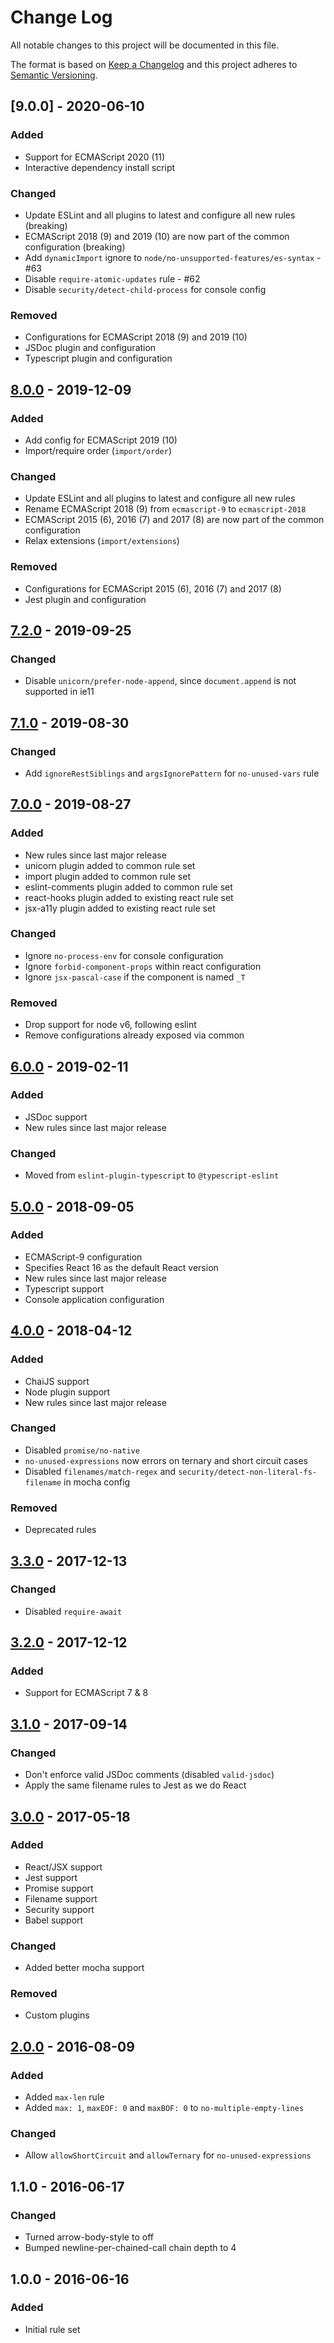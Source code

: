 # Change Log
All notable changes to this project will be documented in this file.

The format is based on [Keep a Changelog](http://keepachangelog.com/)
and this project adheres to [Semantic Versioning](http://semver.org/).

## [9.0.0] - 2020-06-10
### Added
- Support for ECMAScript 2020 (11)
- Interactive dependency install script

### Changed
- Update ESLint and all plugins to latest and configure all new rules (breaking)
- ECMAScript 2018 (9) and 2019 (10) are now part of the common configuration (breaking)
- Add `dynamicImport` ignore to `node/no-unsupported-features/es-syntax` - #63
- Disable `require-atomic-updates` rule - #62
- Disable `security/detect-child-process` for console config

### Removed
- Configurations for ECMAScript 2018 (9) and 2019 (10)
- JSDoc plugin and configuration
- Typescript plugin and configuration

## [8.0.0] - 2019-12-09
### Added
- Add config for ECMAScript 2019 (10)
- Import/require order (`import/order`)

### Changed
- Update ESLint and all plugins to latest and configure all new rules
- Rename ECMAScript 2018 (9) from `ecmascript-9` to `ecmascript-2018`
- ECMAScript 2015 (6), 2016 (7) and 2017 (8) are now part of the common configuration
- Relax extensions (`import/extensions`)

### Removed
- Configurations for ECMAScript 2015 (6), 2016 (7) and 2017 (8)
- Jest plugin and configuration

## [7.2.0] - 2019-09-25
### Changed
- Disable `unicorn/prefer-node-append`, since `document.append` is not supported in ie11

## [7.1.0] - 2019-08-30
### Changed
- Add `ignoreRestSiblings` and `argsIgnorePattern` for `no-unused-vars` rule

## [7.0.0] - 2019-08-27
### Added
- New rules since last major release
- unicorn plugin added to common rule set
- import plugin added to common rule set
- eslint-comments plugin added to common rule set
- react-hooks plugin added to existing react rule set
- jsx-a11y plugin added to existing react rule set
### Changed
- Ignore `no-process-env` for console configuration
- Ignore `forbid-component-props` within react configuration
- Ignore `jsx-pascal-case` if the component is named `_T`
### Removed
- Drop support for node v6, following eslint
- Remove configurations already exposed via common

## [6.0.0] - 2019-02-11
### Added
- JSDoc support
- New rules since last major release
### Changed
- Moved from `eslint-plugin-typescript` to `@typescript-eslint`

## [5.0.0] - 2018-09-05
### Added
- ECMAScript-9 configuration
- Specifies React 16 as the default React version
- New rules since last major release
- Typescript support
- Console application configuration

## [4.0.0] - 2018-04-12
### Added
- ChaiJS support
- Node plugin support
- New rules since last major release
### Changed
- Disabled `promise/no-native`
- `no-unused-expressions` now errors on ternary and short circuit cases
- Disabled `filenames/match-regex` and `security/detect-non-literal-fs-filename` in mocha config
### Removed
- Deprecated rules

## [3.3.0] - 2017-12-13
### Changed
- Disabled `require-await`

## [3.2.0] - 2017-12-12
### Added
- Support for ECMAScript 7 & 8

## [3.1.0] - 2017-09-14
### Changed
- Don't enforce valid JSDoc comments (disabled `valid-jsdoc`)
- Apply the same filename rules to Jest as we do React

## [3.0.0] - 2017-05-18
### Added
- React/JSX support
- Jest support
- Promise support
- Filename support
- Security support
- Babel support
### Changed
- Added better mocha support
### Removed
- Custom plugins

## [2.0.0] - 2016-08-09
### Added
- Added `max-len` rule
- Added `max: 1`, `maxEOF: 0` and `maxBOF: 0` to `no-multiple-empty-lines`
### Changed
- Allow `allowShortCircuit` and `allowTernary` for `no-unused-expressions`

## 1.1.0 - 2016-06-17
### Changed
- Turned arrow-body-style to off
- Bumped newline-per-chained-call chain depth to 4

## 1.0.0 - 2016-06-16
### Added
- Initial rule set

[Unreleased]: https://github.com/bluedrop-learning-networks/eslint-config-bluedrop/compare/v8.0.0...HEAD
[8.0.0]: https://github.com/bluedrop-learning-networks/eslint-config-bluedrop/compare/v7.2.0...v8.0.0
[7.2.0]: https://github.com/bluedrop-learning-networks/eslint-config-bluedrop/compare/v7.1.0...v7.2.0
[7.1.0]: https://github.com/bluedrop-learning-networks/eslint-config-bluedrop/compare/v7.0.0...v7.1.0
[7.0.0]: https://github.com/bluedrop-learning-networks/eslint-config-bluedrop/compare/v6.0.0...v7.0.0
[6.0.0]: https://github.com/bluedrop-learning-networks/eslint-config-bluedrop/compare/v5.0.0...v6.0.0
[5.0.0]: https://github.com/bluedrop-learning-networks/eslint-config-bluedrop/compare/v4.0.0...v5.0.0
[4.0.0]: https://github.com/bluedrop-learning-networks/eslint-config-bluedrop/compare/v3.3.0...v4.0.0
[3.3.0]: https://github.com/bluedrop-learning-networks/eslint-config-bluedrop/compare/v3.2.0...v3.3.0
[3.2.0]: https://github.com/bluedrop-learning-networks/eslint-config-bluedrop/compare/v3.1.0...v3.2.0
[3.1.0]: https://github.com/bluedrop-learning-networks/eslint-config-bluedrop/compare/v3.0.0...v3.1.0
[3.0.0]: https://github.com/bluedrop-learning-networks/eslint-config-bluedrop/compare/v2.0.0...v3.0.0
[2.0.0]: https://github.com/bluedrop-learning-networks/eslint-config-bluedrop/compare/v1.0.0...v2.0.0
